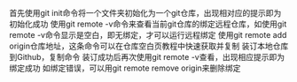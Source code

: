 首先使用git init命令将一个文件夹初始化为一个git仓库，出现相对应的提示即为初始化成功
使用git remote -v命令来查看当前git仓库的绑定远程仓库，如使用git remote -v命令显示是空白，即无绑定，才可以运行远程绑定
使用git remote add origin仓库地址，这条命令可以在仓库空白页教程中快速获取并复制
装订本地仓库到Github，复制命令
装订成功后再次使用git remote -v查看，出现相应提示即为绑定成功
如绑定错误，可以用git remote remove origin来删除绑定
